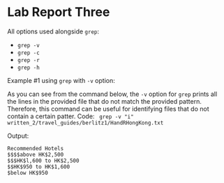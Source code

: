 # Lab Report Three

All options used alongside ```grep```:
- ```grep -v``` 
- ```grep -c```
- ```grep -r```
- ```grep -h```


Example #1 using ```grep``` with ```-v``` option:

As you can see from the command below, the ```-v``` option for ```grep``` prints all the lines in the provided file that do not match the provided pattern. Therefore, this command can be useful for identifying files that do not contain a certain patter.
Code:
``` grep -v "i" written_2/travel_guides/berlitz1/HandRHongKong.txt```

Output:
```
Recommended Hotels
$$$$above HK$2,500
$$$HK$l,600 to HK$2,500
$$HK$950 to HK$1,600
$below HK$950
```

